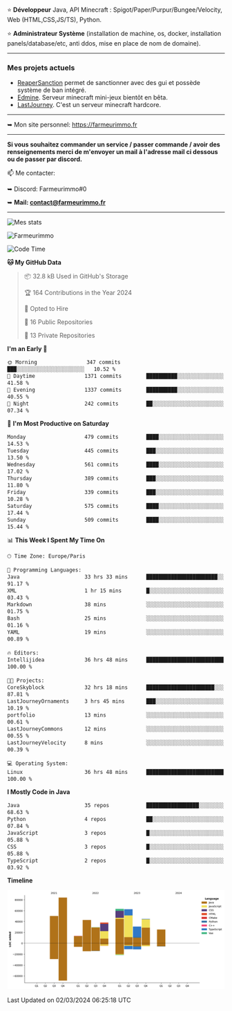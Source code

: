 ⭐ **Développeur** Java, API Minecraft : Spigot/Paper/Purpur/Bungee/Velocity, Web (HTML,CSS,JS/TS), Python.

⭐ **Administrateur Système** (installation de machine, os, docker, installation panels/database/etc, anti ddos, mise en place de nom de domaine).

---

### Mes projets actuels
- [ReaperSanction](https://www.spigotmc.org/resources/reapersanction.89580/) permet de sanctionner avec des gui et possède système de ban intégré.
- [Edmine](https://edmine.net). Serveur minecraft mini-jeux bientôt en bêta.
- [LastJourney](https://lastjourney.fr). C'est un serveur minecraft hardcore.

---

➥ Mon site personnel: https://farmeurimmo.fr

---

**Si vous souhaitez commander un service / passer commande / avoir des renseignements merci de m'envoyer un mail à l'adresse mail ci dessous ou de passer par discord.**

📫 Me contacter:
 
   ➥ Discord: Farmeurimmo#0
   
   ➥ **Mail: contact@farmeurimmo.fr**

---

![Mes stats](https://github-readme-stats.farmeurimmo.fr/api?username=Farmeurimmo&count_private=true&show_icons=true&theme=radical)

<img src="https://komarev.com/ghpvc/?username=Farmeurimmo" alt="Farmeurimmo" />

<!--START_SECTION:waka-->
![Code Time](http://img.shields.io/badge/Code%20Time-1%2C217%20hrs%2010%20mins-blue)

**🐱 My GitHub Data** 

> 📦 32.8 kB Used in GitHub's Storage 
 > 
> 🏆 164 Contributions in the Year 2024
 > 
> 💼 Opted to Hire
 > 
> 📜 16 Public Repositories 
 > 
> 🔑 13 Private Repositories 
 > 
**I'm an Early 🐤** 

```text
🌞 Morning                347 commits         ███░░░░░░░░░░░░░░░░░░░░░░   10.52 % 
🌆 Daytime                1371 commits        ██████████░░░░░░░░░░░░░░░   41.58 % 
🌃 Evening                1337 commits        ██████████░░░░░░░░░░░░░░░   40.55 % 
🌙 Night                  242 commits         ██░░░░░░░░░░░░░░░░░░░░░░░   07.34 % 
```
📅 **I'm Most Productive on Saturday** 

```text
Monday                   479 commits         ████░░░░░░░░░░░░░░░░░░░░░   14.53 % 
Tuesday                  445 commits         ███░░░░░░░░░░░░░░░░░░░░░░   13.50 % 
Wednesday                561 commits         ████░░░░░░░░░░░░░░░░░░░░░   17.02 % 
Thursday                 389 commits         ███░░░░░░░░░░░░░░░░░░░░░░   11.80 % 
Friday                   339 commits         ███░░░░░░░░░░░░░░░░░░░░░░   10.28 % 
Saturday                 575 commits         ████░░░░░░░░░░░░░░░░░░░░░   17.44 % 
Sunday                   509 commits         ████░░░░░░░░░░░░░░░░░░░░░   15.44 % 
```


📊 **This Week I Spent My Time On** 

```text
🕑︎ Time Zone: Europe/Paris

💬 Programming Languages: 
Java                     33 hrs 33 mins      ███████████████████████░░   91.17 % 
XML                      1 hr 15 mins        █░░░░░░░░░░░░░░░░░░░░░░░░   03.43 % 
Markdown                 38 mins             ░░░░░░░░░░░░░░░░░░░░░░░░░   01.75 % 
Bash                     25 mins             ░░░░░░░░░░░░░░░░░░░░░░░░░   01.16 % 
YAML                     19 mins             ░░░░░░░░░░░░░░░░░░░░░░░░░   00.89 % 

🔥 Editors: 
Intellijidea             36 hrs 48 mins      █████████████████████████   100.00 % 

🐱‍💻 Projects: 
CoreSkyblock             32 hrs 18 mins      ██████████████████████░░░   87.81 % 
LastJourneyOrnaments     3 hrs 45 mins       ███░░░░░░░░░░░░░░░░░░░░░░   10.19 % 
portfolio                13 mins             ░░░░░░░░░░░░░░░░░░░░░░░░░   00.61 % 
LastJourneyCommons       12 mins             ░░░░░░░░░░░░░░░░░░░░░░░░░   00.55 % 
LastJourneyVelocity      8 mins              ░░░░░░░░░░░░░░░░░░░░░░░░░   00.39 % 

💻 Operating System: 
Linux                    36 hrs 48 mins      █████████████████████████   100.00 % 
```

**I Mostly Code in Java** 

```text
Java                     35 repos            █████████████████░░░░░░░░   68.63 % 
Python                   4 repos             ██░░░░░░░░░░░░░░░░░░░░░░░   07.84 % 
JavaScript               3 repos             █░░░░░░░░░░░░░░░░░░░░░░░░   05.88 % 
CSS                      3 repos             █░░░░░░░░░░░░░░░░░░░░░░░░   05.88 % 
TypeScript               2 repos             █░░░░░░░░░░░░░░░░░░░░░░░░   03.92 % 
```



**Timeline**

![Lines of Code chart](https://raw.githubusercontent.com/Farmeurimmo/Farmeurimmo/main/assets/bar_graph.png)


 Last Updated on 02/03/2024 06:25:18 UTC
<!--END_SECTION:waka-->
